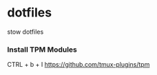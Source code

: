 # dotfiles
stow dotfiles

### Install TPM Modules
CTRL + b + I 
https://github.com/tmux-plugins/tpm
